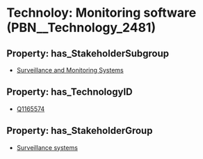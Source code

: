 # Technoloy: __Monitoring software__ (PBN__Technology_2481)

## Property: has_StakeholderSubgroup

* [Surveillance and Monitoring Systems](PBN__TechSubgroup_147)

## Property: has_TechnologyID

* [Q1165574](Q1165574)

## Property: has_StakeholderGroup

* [Surveillance systems](PBN__TechGroup_6)

